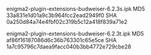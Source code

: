 enigma2-plugin-extensions-budweiser-6.2.3s.ipk
MD5 33a831e1d01a9c3b964fcc2ead2949f0
SHA 0a250d84a74e4fbf02c319b5c12a418f839a71e2

enigma2-plugin-extensions-budweiser-6.2.3t.ipk
MD5 af86f16187086d6c36b763301c65e5ce
SHA 1a7c95796c7daea9facc040b3bb4772e729cbe28

